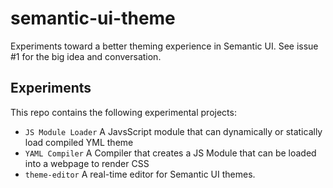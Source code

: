 # semantic-ui-theme

Experiments toward a better theming experience in Semantic UI.  See issue #1 for the big idea and conversation.

## Experiments

This repo contains the following experimental projects:

- `JS Module Loader` A JavsScript module that can dynamically or statically load compiled YML theme
- `YAML Compiler` A Compiler that creates a JS Module that can be loaded into a webpage to render CSS
- `theme-editor` A real-time editor for Semantic UI themes.
